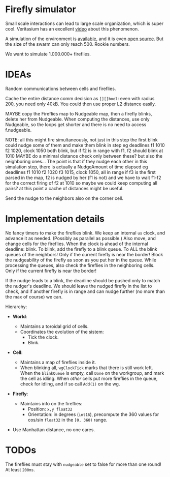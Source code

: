 # Firefly simulator

Small scale interactions can lead to large scale organization,
which is super cool.
Veritasium has an excellent
[video](https://www.youtube.com/watch?v=t-_VPRCtiUg)
about this phenomenon.

A simulation of the environment is
[available](https://ncase.me/fireflies/),
and it is even
[open source](https://github.com/ncase/fireflies).
But the size of the swarm can only reach 500.
Rookie numbers.

We want to simulate 1.000.000+ fireflies.

# IDEAs

Random communications between cells and fireflies.

Cache the entire distance comm decision as `[][]bool`:
even with radius 200, you need only 40kB.
You could then use proper L2 distance easily.

MAYBE copy the Fireflies map to Nudgeable map,
then a firefly blinks, delete her from Nudgeable.
When computing the distances, use only Nudgeable,
so the loops get shorter and there is no need to access f.nudgeable.


NOTE: all this might fire simultaneously, not just in this step
the first blink could nudge some of them and make them blink in step
eg deadlines f1 1010 f2 1020, clock 1050
both blink, but if f2 is in range with f1, f2 should blink at 1010
MAYBE do a minimal distance check only between these?
but also the neighboring ones...
The point is that if they nudge each other in this simulation step,
there is actually a NudgeAmount of time elapsed
eg deadlines f1 1010 f2 1020 f3 1015, clock 1050, all in range
if f3 is the first parsed in the map, f2 is nudged by her (f1 is not)
and we have to wait f1-f2 for the correct firing of f2 at 1010
so maybe we could keep computing all pairs?
at this point a cache of distances might be useful.

Send the nudge to the neighbors also on the corner cell.

# Implementation details

No fancy timers to make the fireflies blink.
We keep an internal `us` clock, and advance it as needed.
(Possibly as parallel as possible.)
Also move, and change cells for the fireflies.
When the clock is ahead of the internal deadline: blink.
To blink, add the firefly to a blink queue.
To ALL the blink queues of the neighbors!
    Only if the current firefly is near the border!
Block the nudgeability of the firefly as soon as you put her in the queue.
While processing the queues, also check the fireflies in the neighboring cells.
    Only if the current firefly is near the border!

If the nudge leads to a blink,
the deadline should be pushed only to match the nudger's deadline.
We should leave the nudged firefly in the list to check,
and if another firefly is in range and can nudge further
(no more than the max of course)
we can.

Hierarchy:

* **World**:
    * Maintains a toroidal grid of cells.
    * Coordinates the evolution of the sistem:
        * Tick the clock.
        * Blink.
* **Cell**:
    * Maintains a map of fireflies inside it.
    * When blinking all, `wgClockTick` marks that there is still work left.
        When the `blinkQueue` is empty, call `Done` on the workgroup,
        and mark the cell as idling.
        When *other* cells put more fireflies in the queue,
        check for idling, and if so call `Add(1)` on the wg.
* **Firefly**:
    * Maintains info on the fireflies:
        * Position: `x,y float32`
        * Orientation: in degrees (`int16`),
            precompute the 360 values for cos/sin `float32` in the `[0, 360)` range.

* Use Manhattan distance, no one cares.

# TODOs

The fireflies must stay with `nudgeable` set to false for more than one round!
At least `200ms`.
